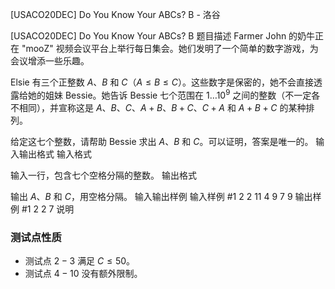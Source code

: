 



[USACO20DEC] Do You Know Your ABCs? B - 洛谷














[USACO20DEC] Do You Know Your ABCs? B
题目描述
Farmer John 的奶牛正在 "mooZ" 视频会议平台上举行每日集会。她们发明了一个简单的数字游戏，为会议增添一些乐趣。

Elsie 有三个正整数 $A$、$B$ 和 $C$（$A\le B\le C$）。这些数字是保密的，她不会直接透露给她的姐妹 Bessie。她告诉 Bessie 七个范围在 $1\ldots 10^9$ 之间的整数（不一定各不相同），并宣称这是 $A$、$B$、$C$、$A+B$、$B+C$、$C+A$ 和 $A+B+C$ 的某种排列。

给定这七个整数，请帮助 Bessie 求出 $A$、$B$ 和 $C$。可以证明，答案是唯一的。 
输入输出格式
输入格式

输入一行，包含七个空格分隔的整数。 
输出格式

输出 $A$、$B$ 和 $C$，用空格分隔。 
输入输出样例
输入样例 #1
2 2 11 4 9 7 9
输出样例 #1
2 2 7
说明
### 测试点性质

- 测试点 $2-3$ 满足 $C\le 50$。
- 测试点 $4-10$ 没有额外限制。







